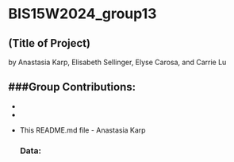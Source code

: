 # BIS15W2024_group13
## (Title of Project)
by Anastasia Karp, Elisabeth Sellinger, Elyse Carosa, and Carrie Lu


###Group Contributions:
- 
- 
- 
- This README.md file - Anastasia Karp

  ### Data:
